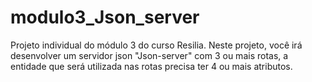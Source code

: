 # modulo3_Json_server
 Projeto individual do módulo 3 do curso Resilia. Neste projeto, você irá desenvolver um servidor json "Json-server" com 3 ou mais rotas, a entidade que será utilizada nas rotas precisa ter 4 ou mais atributos.

